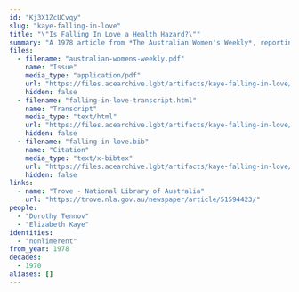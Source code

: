 ```yaml
---
id: "Kj3X1ZcUCvqy"
slug: "kaye-falling-in-love"
title: "\"Is Falling In Love a Health Hazard?\""
summary: "A 1978 article from *The Australian Women's Weekly*, reporting on Dorothy Tennov's research into limerence and non-limerence."
files:
  - filename: "australian-womens-weekly.pdf"
    name: "Issue"
    media_type: "application/pdf"
    url: "https://files.acearchive.lgbt/artifacts/kaye-falling-in-love/australian-womens-weekly.pdf"
    hidden: false
  - filename: "falling-in-love-transcript.html"
    name: "Transcript"
    media_type: "text/html"
    url: "https://files.acearchive.lgbt/artifacts/kaye-falling-in-love/falling-in-love-transcript.html"
    hidden: false
  - filename: "falling-in-love.bib"
    name: "Citation"
    media_type: "text/x-bibtex"
    url: "https://files.acearchive.lgbt/artifacts/kaye-falling-in-love/falling-in-love.bib"
    hidden: false
links:
  - name: "Trove - National Library of Australia"
    url: "https://trove.nla.gov.au/newspaper/article/51594423/"
people:
  - "Dorothy Tennov"
  - "Elizabeth Kaye"
identities:
  - "nonlimerent"
from_year: 1978
decades:
  - 1970
aliases: []
---
```

